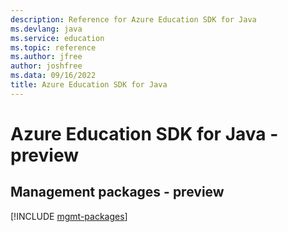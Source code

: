 ```yaml
---
description: Reference for Azure Education SDK for Java
ms.devlang: java
ms.service: education
ms.topic: reference
ms.author: jfree
author: joshfree
ms.data: 09/16/2022
title: Azure Education SDK for Java
---
```

# Azure Education SDK for Java - preview

## Management packages - preview
[!INCLUDE [mgmt-packages](education-mgmt-index.md)]